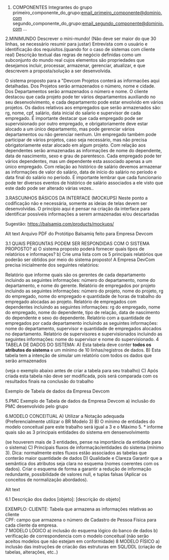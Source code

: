 1. COMPONENTES
Integrantes do grupo
primeiro_componente_do_grupo:email_primeiro_componente@dominio.com
segundo_componente_do_grupo:email_segundo_componente@dominio.com
...

2.MINIMUNDO
Descrever o mini-mundo! (Não deve ser maior do que 30 linhas, se necessário resumir para justar) Entrevista com o usuário e identificação dos requisitos.(quando for o caso de sistemas com cliente real) Descrição textual das regras de negócio definidas como um subconjunto do mundo real cujos elementos são propriedades que desejamos incluir, processar, armazenar, gerenciar, atualizar, e que descrevem a proposta/solução a ser desenvolvida.

O sistema proposto para a "Devcom Projetos conterá as informacões aqui detalhadas. Dos Projetos serão armazenados o número, nome e cidade. Dos Departamentos serão armazenados o número e nome. O cliente destacou que cada projeto pode ter vários departamentos auxiliando no seu desenvolvimento, e cada departamento pode estar envolvido em vários projetos. Os dados relativos aos empregados que serão armazenados são: rg, nome, cpf, salário, data inicial do salario e supervisor de cada empregado. É importante destacar que cada empregado pode ser supervisionado por outro empregado, e obrigatoriamente deve estar alocado a um único departamento, mas pode gerenciar vários departamentos ou não gerenciar nenhum. Um empregado também pode participar de vários projetos, caso seja necessário, mas não precisa obrigatoriamente estar alocado em algum projeto. Com relação aos dependentes serão armazenadas as informações de nome do dependente, data de nascimento, sexo e grau de parentesco. Cada empregado pode ter vários dependentes, mas um dependente esta associado apenas a um único empregado. Com relação ao histórico de salário devemos armazenar as informações de valor do salário, data de início do salário no período e data final do salário no período. É importante lembrar que cada funcionario pode ter diversos eventos de histórico de salário associados a ele visto que este dado pode ser alterado várias vezes..

3.RASCUNHOS BÁSICOS DA INTERFACE (MOCKUPS)
Neste ponto a codificação não e necessária, somente as ideias de telas devem ser desenvolvidas. O princípio aqui é pensar na criação da interface para identificar possíveis informações a serem armazenadas e/ou descartadas

Sugestão: https://balsamiq.com/products/mockups/

Alt text Arquivo PDF do Protótipo Balsamiq feito para Empresa Devcom

3.1 QUAIS PERGUNTAS PODEM SER RESPONDIDAS COM O SISTEMA PROPOSTO?
a) O sistema proposto poderá fornecer quais tipos de relatórios e informaçes? 
b) Crie uma lista com os 5 principais relatórios que poderão ser obtidos por meio do sistema proposto!
A Empresa DevCom precisa inicialmente dos seguintes relatórios:

Relatório que informe quais são os gerentes de cada departamento incluindo as seguintes informações: número do departamento, nome do departamento, e nome do gerente.
Relatório de empregados por projeto incluindo as seguintes informações: número do projeto, nome do projeto, rg do empregado, nome do empregado e quantidade de horas de trabalho do empregado alocadas ao projeto.
Relatório de empregados com dependentes incluindo as seguintes informações: rg do empregado, nome do empregado, nome do dependente, tipo de relação, data de nascimento do dependente e sexo do dependente.
Relatório com a quantidade de empregados por cada departamento incluindo as seguintes informações: nome do departamento, supervisor e quantidade de empregados alocados no departamento.
Relatório de supervisores e supervisionados incluindo as seguintes informações: nome do supervisor e nome do supervisionado.
4 TABELA DE DADOS DO SISTEMA:
A) Esta tabela deve conter **todos os atributos do sistema** e um mínimo de 10 linhas/registros de dados.
B) Esta tabela tem a intenção de simular um relatório com todos os dados que serão armazenados 

(veja o exemplo abaixo antes de criar a tabela para seu trabalho) C) Após criada esta tabela não deve ser modificada, pois será comparada com os resultados finais na conclusão do trabalho

Exemplo de Tabela de dados da Empresa Devcom

5.PMC
Exemplo de Tabela de dados da Empresa Devcom a) inclusão do PMC desenvolvido pelo grupo

6.MODELO CONCEITUAL
A) Utilizar a Notação adequada (Preferencialmente utilizar o BR Modelo 3)
B) O mínimo de entidades do modelo conceitual pare este trabalho será igual a 3 e o Máximo 5.
    * informe quais são as 3 principais entidades do sistema em densenvolvimento

(se houverem mais de 3 entidades, pense na importância da entidade para o sistema)
C) Principais fluxos de informação/entidades do sistema (mínimo 3).
Dica: normalmente estes fluxos estão associados as tabelas que conterão maior quantidade de dados D) Qualidade e Clareza Garantir que a semântica dos atributos seja clara no esquema (nomes coerentes com os dados). Criar o esquema de forma a garantir a redução de informação redundante, possibilidade de valores null, e tuplas falsas (Aplicar os conceitos de normalização abordados).

Alt text

6.1 Descrição dos dados
[objeto]: [descrição do objeto]

EXEMPLO:
CLIENTE: Tabela que armazena as informações relativas ao cliente<br>
CPF: campo que armazena o número de Cadastro de Pessoa Física para cada cliente da empresa.<br>
7 MODELO LÓGICO
    a) inclusão do esquema lógico do banco de dados
    b) verificação de correspondencia com o modelo conceitual 
    (não serão aceitos modelos que não estejam em conformidade)
8 MODELO FÍSICO
    a) inclusão das instruções de criacão das estruturas em SQL/DDL 
    (criação de tabelas, alterações, etc..) 
